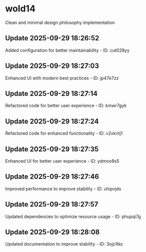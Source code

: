 # wold14
Clean and minimal design philosophy implementation

## Update 2025-09-29 18:26:52
Added configuration for better maintainability - ID: cut028yy


## Update 2025-09-29 18:27:03
Enhanced UI with modern best practices - ID: jp47e7zz


## Update 2025-09-29 18:27:14
Refactored code for better user experience - ID: kmwr7gyk


## Update 2025-09-29 18:27:24
Refactored code for enhanced functionality - ID: v2xkvtj1


## Update 2025-09-29 18:27:35
Enhanced UI for better user experience - ID: ydmoo8s5


## Update 2025-09-29 18:27:46
Improved performance to improve stability - ID: uhipvjds


## Update 2025-09-29 18:27:57
Updated dependencies to optimize resource usage - ID: phupqi7g


## Update 2025-09-29 18:28:08
Updated documentation to improve stability - ID: 3ojs1tkc

